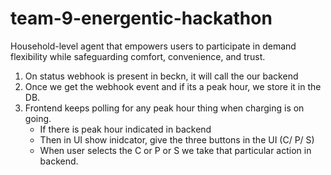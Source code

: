 # team-9-energentic-hackathon
 Household-level agent that empowers users to participate in demand flexibility while safeguarding comfort, convenience, and trust.


1. On status webhook is present in beckn, it will call the our backend
2. Once we get the webhook event and if its a peak hour, we store it in the DB.
3. Frontend keeps polling for any peak hour thing when charging is on going.
    - If there is peak hour indicated in backend
    - Then in UI show inidcator, give the three buttons in the UI (C/ P/ S)
    - When user selects the C or P or S we take that particular action in backend.
